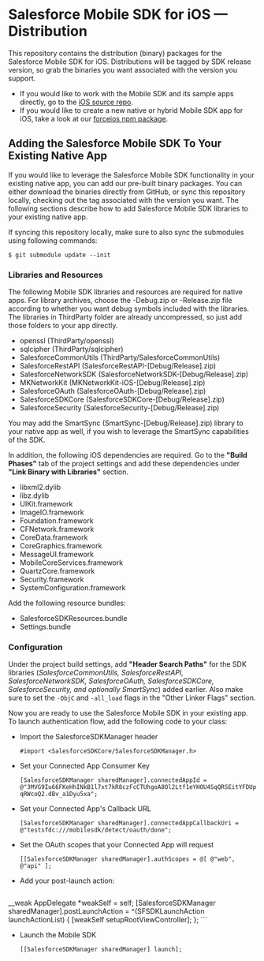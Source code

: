 # Salesforce Mobile SDK for iOS — Distribution

This repository contains the distribution (binary) packages for the Salesforce Mobile SDK for iOS.  Distributions will be tagged by SDK release version, so grab the binaries you want associated with the version you support.

- If you would like to work with the Mobile SDK and its sample apps directly, go to the [iOS source repo](https://github.com/forcedotcom/SalesforceMobileSDK-iOS).
- If you would like to create a new native or hybrid Mobile SDK app for iOS, take a look at our [forceios npm package](https://npmjs.org/package/forceios).

## Adding the Salesforce Mobile SDK To Your Existing Native App

If you would like to leverage the Salesforce Mobile SDK functionality in your existing native app, you can add our pre-built binary packages.  You can either download the binaries directly from GitHub, or sync this repository locally, checking out the tag associated with the version you want.  The following sections describe how to add Salesforce Mobile SDK libraries to your existing native app.

If syncing this repository locally, make sure to also sync the submodules using following commands:

    $ git submodule update --init

### Libraries and Resources

The following Mobile SDK libraries and resources are required for native apps.  For library archives, choose the -Debug.zip or -Release.zip file according to whether you want debug symbols included with the libraries.  The libraries in ThirdParty folder are already uncompressed, so just add those folders to your app directly.

- openssl (ThirdParty/openssl)
- sqlcipher (ThirdParty/sqlcipher)
- SalesforceCommonUtils (ThirdParty/SalesforceCommonUtils)
- SalesforceRestAPI (SalesforceRestAPI-[Debug/Release].zip)
- SalesforceNetworkSDK (SalesforceNetworkSDK-[Debug/Release].zip)
- MKNetworkKit (MKNetworkKit-iOS-[Debug/Release].zip)
- SalesforceOAuth (SalesforceOAuth-[Debug/Release].zip)
- SalesforceSDKCore (SalesforceSDKCore-[Debug/Release].zip)
- SalesforceSecurity (SalesforceSecurity-[Debug/Release].zip)

You may add the SmartSync (SmartSync-[Debug/Release].zip) library to your native app as well, if you wish to leverage the SmartSync capabilities of the SDK.

In addition, the following iOS dependencies are required. Go to the **"Build Phases"** tab of the project settings and add these dependencies under **"Link Binary with Libraries"** section.

- libxml2.dylib
- libz.dylib
- UIKit.framework
- ImageIO.framework
- Foundation.framework
- CFNetwork.framework
- CoreData.framework
- CoreGraphics.framework
- MessageUI.framework
- MobileCoreServices.framework
- QuartzCore.framework
- Security.framework
- SystemConfiguration.framework

Add the following resource bundles:

- SalesforceSDKResources.bundle
- Settings.bundle

### Configuration

Under the project build settings, add **"Header Search Paths"** for the SDK libraries (*SalesforceCommonUtils, SalesforceRestAPI, SalesforceNetworkSDK, SalesforceOAuth, SalesforceSDKCore, SalesforceSecurity, and optionally SmartSync*) added earlier. Also make sure to set the `-ObjC` and `-all_load` flags in the "Other Linker Flags" section.


Now you are ready to use the Salesforce Mobile SDK in your existing app. To launch authentication flow, add the following code to your class:

- Import the SalesforceSDKManager header

    `#import <SalesforceSDKCore/SalesforceSDKManager.h>`

- Set your Connected App Consumer Key

    `[SalesforceSDKManager sharedManager].connectedAppId = @"3MVG9Iu66FKeHhINkB1l7xt7kR8czFcCTUhgoA8Ol2Ltf1eYHOU4SqQRSEitYFDUpqRWcoQ2.dBv_a1Dyu5xa";`

- Set your Connected App's Callback URL

    `[SalesforceSDKManager sharedManager].connectedAppCallbackUri = @"testsfdc:///mobilesdk/detect/oauth/done";`

- Set the OAuth scopes that your Connected App will request

    `[[SalesforceSDKManager sharedManager].authScopes = @[ @"web", @"api" ];`

- Add your post-launch action:

    ```
__weak AppDelegate *weakSelf = self;
[SalesforceSDKManager sharedManager].postLaunchAction = ^(SFSDKLaunchAction launchActionList) {
    [weakSelf setupRootViewController];
};
    ```

- Launch the Mobile SDK

    `[[SalesforceSDKManager sharedManager] launch];`
